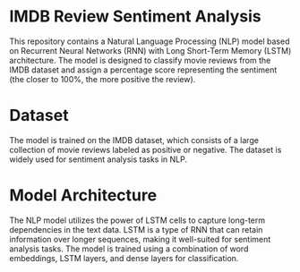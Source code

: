 # IMDB Review Sentiment Analysis

This repository contains a Natural Language Processing (NLP) model based on Recurrent Neural Networks (RNN) with Long Short-Term Memory (LSTM) architecture. The model is designed to classify movie reviews from the IMDB dataset and assign a percentage score representing the sentiment (the closer to 100%, the more positive the review).

# Dataset
The model is trained on the IMDB dataset, which consists of a large collection of movie reviews labeled as positive or negative. The dataset is widely used for sentiment analysis tasks in NLP.

# Model Architecture
The NLP model utilizes the power of LSTM cells to capture long-term dependencies in the text data. LSTM is a type of RNN that can retain information over longer sequences, making it well-suited for sentiment analysis tasks. The model is trained using a combination of word embeddings, LSTM layers, and dense layers for classification.
